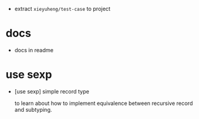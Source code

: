 - extract `xieyuheng/test-case` to project

# docs

- docs in readme

# use sexp

- [use sexp] simple record type

  to learn about how to implement equivalence
  between recursive record and subtyping.
